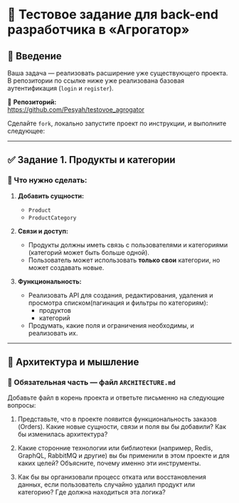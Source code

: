 # 🧪 Тестовое задание для back-end разработчика в «Агрогатор»

## 📘 Введение

Ваша задача — реализовать расширение уже существующего проекта.  
В репозитории по ссылке ниже уже реализована базовая аутентификация (`login` и `register`).

📎 **Репозиторий:**  
https://github.com/Pesyah/testovoe_agrogator

Сделайте `fork`, локально запустите проект по инструкции, и выполните следующее:

---

## ✅ Задание 1. Продукты и категории

### 📌 Что нужно сделать:

1. **Добавить сущности:**
   - `Product`
   - `ProductCategory`

2. **Связи и доступ:**
   - Продукты должны иметь связь с пользователями и категориями (категорий может быть больше одной).
   - Пользователь может использовать **только свои** категории, но может создавать новые.

3. **Функциональность:**
   - Реализовать API для создания, редактирования, удаления и просмотра списком(пагинация и фильтры по категориям):
     - продуктов
     - категорий
   - Продумать, какие поля и ограничения необходимы, и реализовать их.

---

## 📐 Архитектура и мышление

### 🎯 Обязательная часть — файл `ARCHITECTURE.md`

Добавьте файл в корень проекта и ответьте письменно на следующие вопросы:

1. Представьте, что в проекте появится функциональность заказов (Orders). Какие новые сущности, связи и поля вы бы добавили? Как бы изменилась архитектура?

2. Какие сторонние технологии или библиотеки (например, Redis, GraphQL, RabbitMQ и другие) вы бы применили в этом проекте и для каких целей? Объясните, почему именно эти инструменты.

3. Как бы вы организовали процесс отката или восстановления данных, если пользователь случайно удалил продукт или категорию? Где должна находиться эта логика?